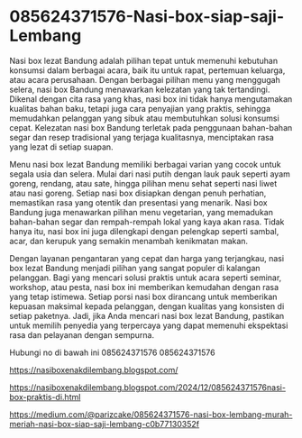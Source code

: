# 085624371576-Nasi-box-siap-saji-Lembang
Nasi box lezat Bandung adalah pilihan tepat untuk memenuhi kebutuhan konsumsi dalam berbagai acara, baik itu untuk rapat, pertemuan keluarga, atau acara perusahaan. Dengan berbagai pilihan menu yang menggugah selera, nasi box Bandung menawarkan kelezatan yang tak tertandingi. Dikenal dengan cita rasa yang khas, nasi box ini tidak hanya mengutamakan kualitas bahan baku, tetapi juga cara penyajian yang praktis, sehingga memudahkan pelanggan yang sibuk atau membutuhkan solusi konsumsi cepat. Kelezatan nasi box Bandung terletak pada penggunaan bahan-bahan segar dan resep tradisional yang terjaga kualitasnya, menciptakan rasa yang lezat di setiap suapan.

Menu nasi box lezat Bandung memiliki berbagai varian yang cocok untuk segala usia dan selera. Mulai dari nasi putih dengan lauk pauk seperti ayam goreng, rendang, atau sate, hingga pilihan menu sehat seperti nasi liwet atau nasi goreng. Setiap nasi box disiapkan dengan penuh perhatian, memastikan rasa yang otentik dan presentasi yang menarik. Nasi box Bandung juga menawarkan pilihan menu vegetarian, yang memadukan bahan-bahan segar dan rempah-rempah lokal yang kaya akan rasa. Tidak hanya itu, nasi box ini juga dilengkapi dengan pelengkap seperti sambal, acar, dan kerupuk yang semakin menambah kenikmatan makan.

Dengan layanan pengantaran yang cepat dan harga yang terjangkau, nasi box lezat Bandung menjadi pilihan yang sangat populer di kalangan pelanggan. Bagi yang mencari solusi praktis untuk acara seperti seminar, workshop, atau pesta, nasi box ini memberikan kemudahan dengan rasa yang tetap istimewa. Setiap porsi nasi box dirancang untuk memberikan kepuasan maksimal kepada pelanggan, dengan kualitas yang konsisten di setiap paketnya. Jadi, jika Anda mencari nasi box lezat Bandung, pastikan untuk memilih penyedia yang terpercaya yang dapat memenuhi ekspektasi rasa dan pelayanan dengan sempurna.

Hubungi no di bawah ini
085624371576
085624371576

https://nasiboxenakdilembang.blogspot.com/

https://nasiboxenakdilembang.blogspot.com/2024/12/085624371576nasi-box-praktis-di.html

https://medium.com/@parizcake/085624371576-nasi-box-lembang-murah-meriah-nasi-box-siap-saji-lembang-c0b77130352f
